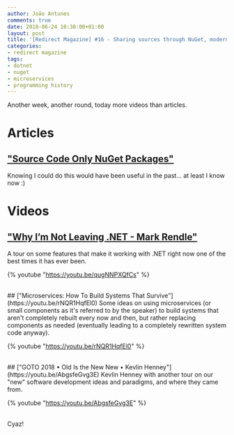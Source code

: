 ```yaml
---
author: João Antunes
comments: true
date: 2018-06-24 10:30:00+01:00
layout: post
title: '[Redirect Magazine] #16 - Sharing sources through NuGet, modern .NET overview, some more microservices and a tour through programming history'
categories:
- redirect magazine
tags:
- dotnet
- nuget
- microservices
- programming history
---
```


Another week, another round, today more videos than articles.

# Articles
## ["Source Code Only NuGet Packages"](https://medium.com/@attilah/source-code-only-nuget-packages-8f34a8fb4738)
Knowing I could do this would have been useful in the past... at least I know now :)
<br/>
# Videos
## ["Why I’m Not Leaving .NET - Mark Rendle"](https://youtu.be/qugNNPXQfCs)
A tour on some features that make it working with .NET right now one of the best times it has ever been.

{% youtube "https://youtu.be/qugNNPXQfCs" %}

<br/>
## ["Microservices: How To Build Systems That Survive"](https://youtu.be/rNQR1HqfEl0)
Some ideas on using microservices (or small components as it's referred to by the speaker) to build systems that aren't completely rebuilt every now and then, but rather replacing components as needed (eventually leading to a completely rewritten system code anyway).

{% youtube "https://youtu.be/rNQR1HqfEl0" %}

<br/>
## ["GOTO 2018 • Old Is the New New • Kevlin Henney"](https://youtu.be/AbgsfeGvg3E)
Kevlin Henney with another tour on our "new" software development ideas and paradigms, and where they came from.

{% youtube "https://youtu.be/AbgsfeGvg3E" %}

<br/>
Cyaz!